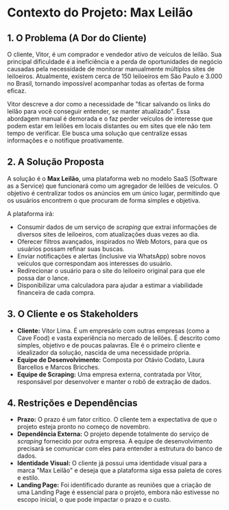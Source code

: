 # Contexto do Projeto: Max Leilão

## 1. O Problema (A Dor do Cliente)

O cliente, Vitor, é um comprador e vendedor ativo de veículos de leilão. Sua principal dificuldade é a ineficiência e a perda de oportunidades de negócio causadas pela necessidade de monitorar manualmente múltiplos sites de leiloeiros. Atualmente, existem cerca de 150 leiloeiros em São Paulo e 3.000 no Brasil, tornando impossível acompanhar todas as ofertas de forma eficaz.

Vitor descreve a dor como a necessidade de "ficar salvando os links do leilão para você conseguir entender, se manter atualizado". Essa abordagem manual é demorada e o faz perder veículos de interesse que podem estar em leilões em locais distantes ou em sites que ele não tem tempo de verificar. Ele busca uma solução que centralize essas informações e o notifique proativamente.

## 2. A Solução Proposta

A solução é o **Max Leilão**, uma plataforma web no modelo SaaS (Software as a Service) que funcionará como um agregador de leilões de veículos. O objetivo é centralizar todos os anúncios em um único lugar, permitindo que os usuários encontrem o que procuram de forma simples e objetiva.

A plataforma irá:
* Consumir dados de um serviço de *scraping* que extrai informações de diversos sites de leiloeiros, com atualizações duas vezes ao dia.
* Oferecer filtros avançados, inspirados no Web Motors, para que os usuários possam refinar suas buscas.
* Enviar notificações e alertas (inclusive via WhatsApp) sobre novos veículos que correspondam aos interesses do usuário.
* Redirecionar o usuário para o site do leiloeiro original para que ele possa dar o lance.
* Disponibilizar uma calculadora para ajudar a estimar a viabilidade financeira de cada compra.

## 3. O Cliente e os Stakeholders

* **Cliente:** Vitor Lima. É um empresário com outras empresas (como a Cave Food) e vasta experiência no mercado de leilões. É descrito como simples, objetivo e de poucas palavras. Ele é o primeiro cliente e idealizador da solução, nascida de uma necessidade própria.
* **Equipe de Desenvolvimento:** Composta por Otávio Codato, Laura Barcellos e Marcos Bricches.
* **Equipe de Scraping:** Uma empresa externa, contratada por Vitor, responsável por desenvolver e manter o robô de extração de dados.

## 4. Restrições e Dependências

* **Prazo:** O prazo é um fator crítico. O cliente tem a expectativa de que o projeto esteja pronto no começo de novembro.
* **Dependência Externa:** O projeto depende totalmente do serviço de *scraping* fornecido por outra empresa. A equipe de desenvolvimento precisará se comunicar com eles para entender a estrutura do banco de dados.
* **Identidade Visual:** O cliente já possui uma identidade visual para a marca "Max Leilão" e deseja que a plataforma siga essa paleta de cores e estilo.
* **Landing Page:** Foi identificado durante as reuniões que a criação de uma Landing Page é essencial para o projeto, embora não estivesse no escopo inicial, o que pode impactar o prazo e o custo.